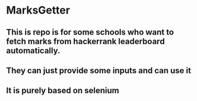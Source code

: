 # MarksGetter
## This is repo is for some schools who want to fetch marks from hackerrank leaderboard automatically.
## They can just provide some inputs and can use it
## It is purely based on selenium
